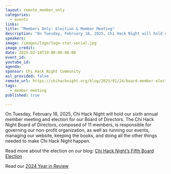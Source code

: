 ```yaml
---
layout: remote_member_only
categories:
  - events
links: 
title: "Members Only: Election & Member Meeting"
description: "On Tuesday, February 18, 2025, Chi Hack Night will hold our sixth annual member meeting and election for our Board of Directors."
speakers:
image: /images/logo/logo-star-social.jpg
image_credit:
date: 2025-02-18T19:00:00-06:00
event_id: 
youtube_id: 
agenda: 
sponsor: Chi Hack Night Community
asl_provided: false
remote_url: https://chihacknight.org/blog/2025/01/24/board-member-elections
tags: 
  - member meeting
published: true

---
```


On Tuesday, February 18, 2025, Chi Hack Night will hold our sixth annual member meeting and election for our Board of Directors. The Chi Hack Night Board of Directors, composed of 11 members, is responsible for governing our non-profit organization, as well as running our events, managing our website, keeping the books, and doing all the other things needed to make Chi Hack Night happen.

Read more about the election on our blog: [Chi Hack Night’s Fifth Board Election](/blog/2025/01/24/board-member-elections)

Read our [2024 Year in Review](/blog/2025/02/16/2024-year-in-review)
